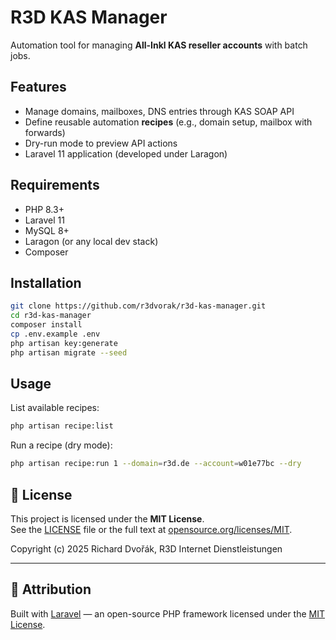 # R3D KAS Manager

Automation tool for managing **All-Inkl KAS reseller accounts** with batch jobs.

## Features
- Manage domains, mailboxes, DNS entries through KAS SOAP API
- Define reusable automation **recipes** (e.g., domain setup, mailbox with forwards)
- Dry-run mode to preview API actions
- Laravel 11 application (developed under Laragon)

## Requirements
- PHP 8.3+
- Laravel 11
- MySQL 8+
- Laragon (or any local dev stack)
- Composer

## Installation
```bash
git clone https://github.com/r3dvorak/r3d-kas-manager.git
cd r3d-kas-manager
composer install
cp .env.example .env
php artisan key:generate
php artisan migrate --seed
```

## Usage

List available recipes: 
```bash 
php artisan recipe:list 
```

Run a recipe (dry mode): 
```bash 
php artisan recipe:run 1 --domain=r3d.de --account=w01e77bc --dry
```

## 📜 License

This project is licensed under the **MIT License**.  
See the [LICENSE](LICENSE) file or the full text at [opensource.org/licenses/MIT](https://opensource.org/licenses/MIT).

Copyright (c) 2025 Richard Dvořák, R3D Internet Dienstleistungen

---

## 🧩 Attribution

Built with [Laravel](https://laravel.com) — an open-source PHP framework licensed under the [MIT License](https://opensource.org/licenses/MIT).



